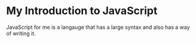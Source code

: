 # My Introduction to JavaScript

JavaScript for me is a langauge that has a large syntax and also has a way of writing it.
